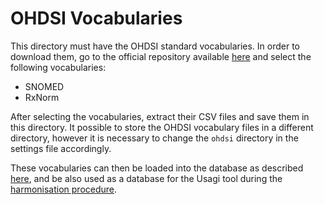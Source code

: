 # OHDSI Vocabularies

This directory must have the OHDSI standard vocabularies. In order to download them, go to the official repository available [here](https://athena.ohdsi.org) and select the following vocabularies:

- SNOMED
- RxNorm

After selecting the vocabularies, extract their CSV files and save them in this directory. It possible to store the OHDSI vocabulary files in a different directory, however it is necessary to change the `ohdsi` directory in the settings file accordingly.

These vocabularies can then be loaded into the database as described [here](https://github.com/bioinformatics-ua/DrAC/blob/master/src/README.md#load-ohdsi-vocabularies), and be also used as a database for the Usagi tool during the [harmonisation procedure](https://github.com/bioinformatics-ua/DrAC/blob/master/src/README.md#usagi).
